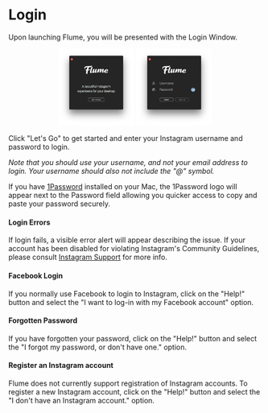 # Login


Upon launching Flume, you will be presented with the Login Window.

<p style="text-align: center; margin-top: 1em;"><img src="/views/assets/login.png" width="30%" height="30%" /> <img src="/views/assets/login-form.png" width="30%" height="30%" /></p>

Click "Let's Go" to get started and enter your Instagram username and password to login. 

_Note that you should use your username, and not your email address to login. Your username should also not include the "@" symbol._ 

If you have [1Password](https://1password.com) installed on your Mac, the 1Password logo will appear next to the Password field allowing you quicker access to copy and paste your password securely.

#### Login Errors

If login fails, a visible error alert will appear describing the issue. If your account has been disabled for violating Instagram's Community Guidelines, please consult [Instagram Support](https://help.instagram.com/366993040048856) for more info.

#### Facebook Login

If you normally use Facebook to login to Instagram, click on the "Help!" button and select the "I want to log-in with my Facebook account" option.

#### Forgotten Password

If you have forgotten your password, click on the "Help!" button and select the "I forgot my password, or don't have one." option.

#### Register an Instagram account

Flume does not currently support registration of Instagram accounts. To register a new Instagram account, click on the "Help!" button and select the "I don't have an Instagram account." option.

